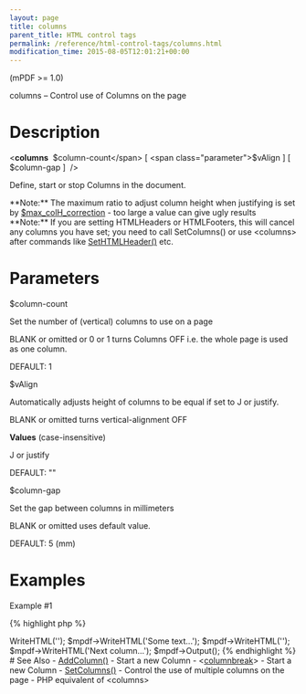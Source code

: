 ```yaml
---
layout: page
title: columns
parent_title: HTML control tags
permalink: /reference/html-control-tags/columns.html
modification_time: 2015-08-05T12:01:21+00:00
---
```


(mPDF >= 1.0)

columns – Control use of Columns on the page

# Description

&lt;**columns**  <span class="parameter">$column-count</span> 
[ <span class="parameter">$vAlign</span> ] 
[ <span class="parameter">$column-gap</span> ]  /&gt;

Define, start or stop Columns in the document.

<div class="alert alert-info" role="alert" markdown="1">
    **Note:** The maximum ratio to adjust column height when justifying is set by 
    <a href="{{ "/reference/mpdf-variables/max-colh-correction.html" | prepend: site.baseurl }}">$max_colH_correction</a> - 
    too large a value can give ugly results
</div>

<div class="alert alert-info" role="alert" markdown="1">
    **Note:** If you are setting HTMLHeaders or HTMLFooters, this will cancel any columns you have set; 
    you need to call SetColumns() or use &lt;columns&gt; after commands like 
    <a href="{{ "/reference/mpdf-functions/sethtmlheader.html" | prepend: site.baseurl }}">SetHTMLHeader()</a> etc.
</div>

# Parameters

<span class="parameter">$column-count</span>

Set the number of (vertical) columns to use on a page

<span class="smallblock">BLANK</span> or omitted or 0 or 1 turns Columns OFF i.e. the whole page is used as one column.

<span class="smallblock">DEFAULT</span>: 1

<span class="parameter">$vAlign</span>

Automatically adjusts height of columns to be equal if set to J or justify.

<span class="smallblock">BLANK</span> or omitted turns vertical-alignment OFF

**Values** (case-insensitive)

J or justify

<span class="smallblock">DEFAULT</span>: ""

<span class="parameter">$column-gap</span>

Set the gap between columns in millimeters

<span class="smallblock">BLANK</span> or omitted uses default value.

<span class="smallblock">DEFAULT</span>: 5 (mm)

# Examples

Example #1

{% highlight php %}
<?php

$mpdf = new \Mpdf\Mpdf();

$mpdf->WriteHTML('<columns column-count="3" vAlign="J" column-gap="7" />');
$mpdf->WriteHTML('Some text...');

$mpdf->WriteHTML('<columnbreak />');

$mpdf->WriteHTML('Next column...');

$mpdf->Output();

{% endhighlight %}

# See Also

- <a href="{{ "/reference/mpdf-functions/addcolumn.html" | prepend: site.baseurl }}">AddColumn()</a> - Start a new Column
- &lt;<a href="{{ "/reference/html-control-tags/columnbreak.html" | prepend: site.baseurl }}">columnbreak</a>&gt; - Start a new Column
- <a href="{{ "/reference/mpdf-functions/setcolumns.html" | prepend: site.baseurl }}">SetColumns()</a> - Control the use of multiple columns on the page - PHP equivalent of &lt;columns&gt;

